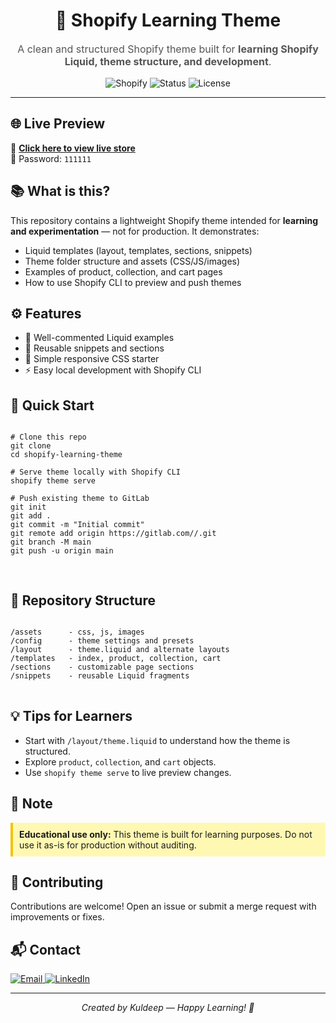 <h1 align="center">🌿 Shopify Learning Theme</h1>

<p align="center" style="font-size:16px; color:#555;">
A clean and structured Shopify theme built for 
<b>learning Shopify Liquid, theme structure, and development</b>.
</p>

<p align="center">
  <img src="https://img.shields.io/badge/Shopify-Liquid-green?style=for-the-badge&logo=shopify" alt="Shopify">
  <img src="https://img.shields.io/badge/Status-Learning-yellow?style=for-the-badge" alt="Status">
  <img src="https://img.shields.io/badge/License-MIT-blue?style=for-the-badge" alt="License">
</p>

<hr/>

<h2>🌐 Live Preview</h2>
<p>
  🔗 <a href="https://your-shopify-store.myshopify.com" target="_blank"><b>Click here to view live store</b></a>  
  <br/>
  🔑 Password: <code>111111</code>
</p>

<h2>📚 What is this?</h2>
<p>This repository contains a lightweight Shopify theme intended for <b>learning and experimentation</b> — not for production. It demonstrates:</p>
<ul>
  <li>Liquid templates (layout, templates, sections, snippets)</li>
  <li>Theme folder structure and assets (CSS/JS/images)</li>
  <li>Examples of product, collection, and cart pages</li>
  <li>How to use Shopify CLI to preview and push themes</li>
</ul>

<h2>⚙️ Features</h2>
<ul>
  <li>📝 Well-commented Liquid examples</li>
  <li>🔄 Reusable snippets and sections</li>
  <li>🎨 Simple responsive CSS starter</li>
  <li>⚡ Easy local development with Shopify CLI</li>
</ul>

<h2>🚀 Quick Start</h2>

<pre>
<code>
# Clone this repo
git clone <your-gitlab-repo-url>
cd shopify-learning-theme

# Serve theme locally with Shopify CLI
shopify theme serve

# Push existing theme to GitLab
git init
git add .
git commit -m "Initial commit"
git remote add origin https://gitlab.com/<username>/<repo>.git
git branch -M main
git push -u origin main

</code>
</pre>

<h2>🧭 Repository Structure</h2>
<pre>
<code>
/assets      - css, js, images
/config      - theme settings and presets
/layout      - theme.liquid and alternate layouts
/templates   - index, product, collection, cart
/sections    - customizable page sections
/snippets    - reusable Liquid fragments
</code>
</pre>
<h2>💡 Tips for Learners</h2>
<ul>
  <li>
    Start with <code>/layout/theme.liquid</code> to understand how the theme is
    structured.
  </li>
  <li>
    Explore <code>product</code>, <code>collection</code>, and
    <code>cart</code> objects.
  </li>
  <li>Use <code>shopify theme serve</code> to live preview changes.</li>
</ul>
<h2>📌 Note</h2>
<p style="background: #fff8b3; padding: 10px; border-left: 4px solid #f1c40f">
  <strong>Educational use only:</strong> This theme is built for learning
  purposes. Do not use it as-is for production without auditing.
</p>
<h2>🤝 Contributing</h2>
<p>
  Contributions are welcome! Open an issue or submit a merge request with
  improvements or fixes.
</p>
<h2>📬 Contact</h2>
<p>
  <a href="mailto:kuldeepchudasama69@gmail.com">
    <img
      src="https://img.shields.io/badge/Email-D14836?style=for-the-badge&logo=gmail&logoColor=white"
      alt="Email"
    />
  </a>
  <a href="https://linkedin.com/in/kuldeep-chudasama-1759b1256" target="_blank">
    <img
      src="https://img.shields.io/badge/LinkedIn-0077B5?style=for-the-badge&logo=linkedin&logoColor=white"
      alt="LinkedIn"
    />
  </a>
</p>
<hr />
<p align="center"><i>Created by Kuldeep — Happy Learning! 🚀</i></p>

